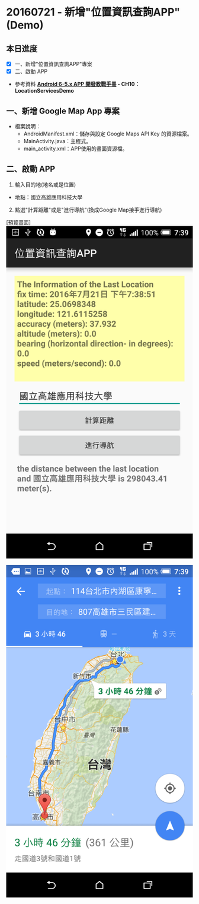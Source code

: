# 20160721 - 新增"位置資訊查詢APP"(Demo)    

## 本日進度
- [x] 一、新增"位置資訊查詢APP"專案
- [x] 二、啟動 APP
* 參考資料
  	**[Android 6-5.x APP 開發教戰手冊](http://www.books.com.tw/products/0010693225) - CH10：LocationServicesDemo**

## 一、新增 Google Map App 專案
* 檔案說明：
	* AndroidManifest.xml：儲存與設定 Google Maps API Key 的資源檔案。
	* MainActivity.java：主程式。
	* main_activity.xml：APP使用的畫面資源檔。


## 二、啟動 APP
1. 輸入目的地(地名或是位置)
* 地點：國立高雄應用科技大學
2. 點選"計算距離"或是"進行導航"(換成Google Map接手進行導航)


[預覽畫面]
![](/20160721/assets/1.png)

![](/20160721/assets/2.png)



